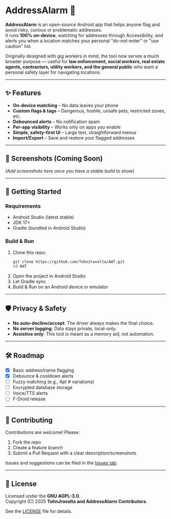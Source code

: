 # AddressAlarm 🚨

**AddressAlarm** is an open-source Android app that helps anyone flag and avoid risky, curious or problematic addresses.  
It runs **100% on-device**, watching for addresses through Accessibility, and alerts you when a location matches your personal "do-not-enter" or "use caution" list.

Originally designed with gig workers in mind, the tool now serves a much broader purpose — useful for **law enforcement, social workers, real estate agents, contractors, utility workers, and the general public** who want a personal safety layer for navigating locations.

---

## ✨ Features

- **On-device matching** – No data leaves your phone
- **Custom flags & tags** – Dangerous, hostile, unsafe pets, restricted zones, etc.
- **Debounced alerts** – No notification spam
- **Per-app visibility** – Works only on apps you enable
- **Simple, safety-first UI** – Large text, straightforward menus
- **Import/Export** – Save and restore your flagged addresses

---

## 📱 Screenshots (Coming Soon)
*(Add screenshots here once you have a stable build to show)*

---

## 🚀 Getting Started

### Requirements
- Android Studio (latest stable)
- JDK 17+
- Gradle (bundled in Android Studio)

### Build & Run
1. Clone this repo:
   ```bash
   git clone https://github.com/TohnJravolta/AAT.git
   cd AAT
   ```
2. Open the project in Android Studio
3. Let Gradle sync
4. Build & Run on an Android device or emulator

---

## 🛡️ Privacy & Safety

- **No auto-decline/accept**: The driver always makes the final choice.
- **No server logging**: Data stays private, local-only.
- **Assistive only**: This tool is meant as a memory aid, not automation.

---

## 🛠 Roadmap

- [x] Basic address/name flagging
- [x] Debounce & cooldown alerts
- [ ] Fuzzy matching (e.g., Apt # variations)
- [ ] Encrypted database storage
- [ ] Voice/TTS alerts
- [ ] F-Droid release

---

## 🤝 Contributing

Contributions are welcome! Please:
1. Fork the repo
2. Create a feature branch
3. Submit a Pull Request with a clear description/screenshots

Issues and suggestions can be filed in the [Issues tab](../../issues).

---

## 📜 License

Licensed under the **GNU AGPL-3.0**.  
Copyright (C) 2025 **TohnJravolta and AddressAlarm Contributors**.

See the [LICENSE](LICENSE) file for details.